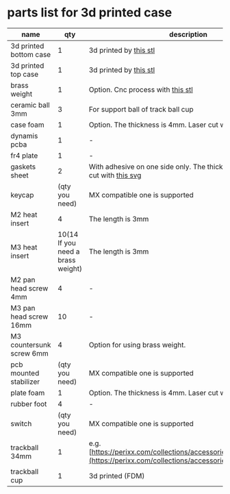 # parts list for 3d printed case

|name|qty|description|
|---|---|---|
|3d printed bottom case|1|3d printed by [this stl](https://github.com/bbrfkr/dynamis-keyboard/blob/main/case/3dp/gasket-mount-case-bottom-case.stl)|
|3d printed top case|1|3d printed by [this stl](https://github.com/bbrfkr/dynamis-keyboard/blob/main/case/3dp/gasket-mount-case-top-case.stl)|
|brass weight|1|Option. Cnc process with [this stl](https://github.com/bbrfkr/dynamis-keyboard/blob/main/case/3dp/gasket-mount-case-weight.stl)|
|ceramic ball 3mm|3|For support ball of track ball cup|
|case foam|1|Option. The thickness is 4mm. Laser cut with [this svg](https://github.com/bbrfkr/dynamis-keyboard/blob/main/case/case-foam.svg)|
|dynamis pcba|1|-|
|fr4 plate|1|-|
|gaskets sheet|2|With adhesive on one side only. The thickness is 2mm. Laser cut with [this svg](https://github.com/bbrfkr/dynamis-keyboard/blob/main/case/gasket.svg)|
|keycap|(qty you need)|MX compatible one is supported|
|M2 heat insert|4|The length is 3mm|
|M3 heat insert|10(14 If you need a brass weight)|The length is 3mm|
|M2 pan head screw 4mm|4|-|
|M3 pan head screw 16mm|10|-|
|M3 countersunk screw 6mm|4|Option for using brass weight.|
|pcb mounted stabilizer|(qty you need)|MX compatible one is supported|
|plate foam|1|Option. The thickness is 4mm. Laser cut with [this svg](https://github.com/bbrfkr/dynamis-keyboard/blob/add-docs-logos/case/plate-foam.svg)|
|rubber foot|4|-|
|switch|(qty you need)|MX compatible one is supported|
|trackball 34mm|1|e.g. [https://perixx.com/collections/accessories/products/18047](https://perixx.com/collections/accessories/products/18047)|
|trackball cup|1|3d printed (FDM)|
